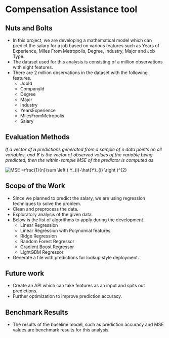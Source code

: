 # Compensation Assistance tool

## Nuts and Bolts
* In this project, we are developing a mathematical model which can predict the salary for a job based on various features such as Years of Experience, Miles From Metropolis, Degree, Industry, Major and Job Type.
* The dataset used for this analysis is consisting of a million observations with eight features.
* There are 2 million observations in the dataset with the following features.
  - JobId
  - CompanyId
  - Degree 
  - Major
  - Industry
  - YearsExperience
  - MilesFromMetropolis
  - Salary 
## Evaluation Methods

*If a vector of ***n*** predictions generated from a sample of n data points on all variables, and ***Y*** is the vector of observed values of the variable being predicted, then the within-sample MSE of the predictor is computed as*

<img src="https://latex.codecogs.com/png.latex?\bg_white&space;MSE&space;=\frac{1}{n}\sum&space;\left&space;(&space;Y_{i}-\hat{Y}_{i}&space;\right&space;)^{2}" title="MSE =\frac{1}{n}\sum \left ( Y_{i}-\hat{Y}_{i} \right )^{2}" />


## Scope of the Work
* Since we planned to predict the salary, we are using regression techniques to solve the problem.
* Clean and preprocess the data.
* Exploratory analysis of the given data.
* Below is the list of algorithms to apply during the development.
  - Linear Regression
  - Linear Regression with Polynomial features
  - Ridge Regression
  - Random Forest Regressor
  - Gradient Boost Regressor
  - LightGBM Regressor
* Generate a file with predictions for lookup style deployment.

## Future work
* Create an API which can take features as an input and spits out predictions.
* Further optimization to improve prediction accuracy.

## Benchmark Results
* The results of the baseline model, such as prediction accuracy and MSE values are benchmark results for this analysis.
